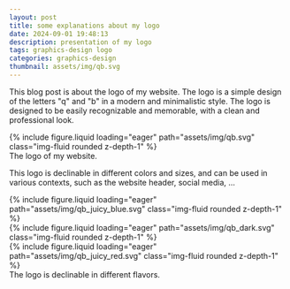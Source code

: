 ```yaml
---
layout: post
title: some explanations about my logo
date: 2024-09-01 19:48:13
description: presentation of my logo
tags: graphics-design logo
categories: graphics-design
thumbnail: assets/img/qb.svg
---
```


This blog post is about the logo of my website. The logo is a simple design of the letters "q" and "b" in a modern and minimalistic style. The logo is designed to be easily recognizable and memorable, with a clean and professional look.

<div class="row">
    <div class="col-4 col-md-4"/>
    <div class="col-6 col-md-4">
        {% include figure.liquid loading="eager" path="assets/img/qb.svg" class="img-fluid rounded z-depth-1" %}
    </div>
    <div class="col-4 col-md-4"/>
</div>
<div class="caption">
    The logo of my website.
</div>

This logo is declinable in different colors and sizes, and can be used in various contexts, such as the website header, social media, ...

<div class="row">
    <div class="col-4 col-md-4">
        {% include figure.liquid loading="eager" path="assets/img/qb_juicy_blue.svg" class="img-fluid rounded z-depth-1" %}
    </div>
    <div class="col-6 col-md-4">
        {% include figure.liquid loading="eager" path="assets/img/qb_dark.svg" class="img-fluid rounded z-depth-1" %}
    </div>
    <div class="col-4 col-md-4">
        {% include figure.liquid loading="eager" path="assets/img/qb_juicy_red.svg" class="img-fluid rounded z-depth-1" %}
    </div>
</div>
<div class="caption">
    The logo is declinable in different flavors.
</div>